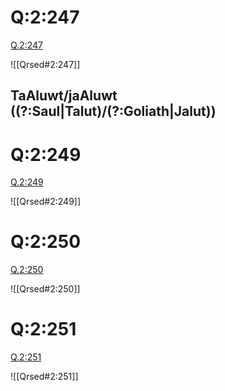 
# Q:2:247

[Q.2:247](https://quran.com/2:247/tafsirs/ar-tafsir-al-tabari)

![[Qrsed#2:247]]

## TaAluwt/jaAluwt ((?:Saul|Talut)/(?:Goliath|Jalut))

# Q:2:249

[Q.2:249](https://quran.com/2:249/tafsirs/ar-tafsir-al-tabari)

![[Qrsed#2:249]]

# Q:2:250

[Q.2:250](https://quran.com/2:250/tafsirs/ar-tafsir-al-tabari)

![[Qrsed#2:250]]

# Q:2:251

[Q.2:251](https://quran.com/2:251/tafsirs/ar-tafsir-al-tabari)

![[Qrsed#2:251]]
